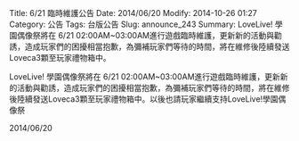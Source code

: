 Title: 6/21 臨時維護公告
Date: 2014/06/20
Modify: 2014-10-26 01:27
Category: 公告
Tags: 台版公告
Slug: announce_243
Summary: LoveLive! 學園偶像祭將在 6/21 02:00AM~03:00AM進行遊戲臨時維護，更新新的活動與勸誘，造成玩家們的困擾相當抱歉，為彌補玩家們等待的時間，將在維修後陸續發送Loveca3顆至玩家禮物箱中。

<div class="content_news">
<div class="note">
<p> LoveLive! 學園偶像祭將在 6/21 02:00AM~03:00AM進行遊戲臨時維護，更新新的活動與勸誘，造成玩家們的困擾相當抱歉，為彌補玩家們等待的時間，將在維修後陸續發送Loveca3顆至玩家禮物箱中。以後也請玩家繼續支持LoveLive!學園偶像祭<br /> </p>
		2014/06/20
		         
</div>
</div>
